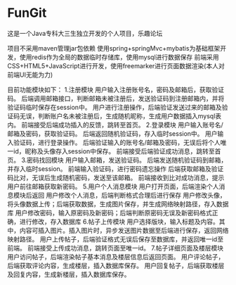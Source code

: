 # FunGit
这是一个Java专科大三生独立开发的个人项目，乐趣论坛

项目不采用maven管理jar包依赖
使用spring+springMvc+mybatis为基础框架开发，使用redis作为全局的数据临时存储库，使用mysql进行数据保存
前端采用CSS+HTML5+JavaScript进行开发，使用freemarker进行页面数据渲染(本人对前端UI无能为力)

目前功能模块如下：
1.注册模块
	用户输入注册账号名，密码及邮箱后，获取验证码。
  	后端调用邮箱接口，判断邮箱未被注册后，发送验证码到注册邮箱内，并将验证码临时保存在session中。
  	用户进行注册操作，后端验证发送过来的邮箱及验证码无误，判断账户名未被注册后，生成随机昵称，生成用户数据插入mysql表内。
  	前端接受后端成功插入的反馈，跳转至首页。
2.登录模块
  	用户输入账号名/邮箱及密码，获取验证码。
  	后端返回随机验证码，存入临时session中。
  	用户输入验证码，进行登录操作。
  	后端验证输入的账号名/邮箱及密码，无误后将个人唯一id，昵称及头像存入session中保存。
  	前端接受后端验证成功消息，跳转至首页。
3.密码找回模块
  	用户输入邮箱，发送验证码。
  	后端发送随机验证码到邮箱，并存入临时session。
  	前端输入验证码，进行密码遗忘操作
  	后端获取邮箱及验证码比对，无误后生成随机密码，发送至该邮箱。
  	前端接收到比对成功消息，提示用户前往邮箱获取新密码。
5.用户个人消息模块
    用户打开页面，后端渲染个人消息模块后返回
    用户修改个人消息，后端判断格式合理后进行保存
    用户修改头像，将头像数据上传；后端获取数据，生成图片保存，并生成网络映射路径，存入数据库
    用户修改密码，输入原密码及新密码；后端判断原密码无误及新密码格式正确，进行修改，存入数据库
6.帖子上传模块
    用户选择版块，输入标题及内容。其中，内容可插入图片。插入图片时，异步发送图片数据至后端进行保存，返回网络映射路径。
    用户上传帖子，后端验证格式无误后保存至数据库，并返回唯一id至前端。
    前端接受上传成功消息，跳转页面至唯一id。
7.帖子详细页面及楼层模块
    用户访问帖子，后端渲染帖子基本消息及楼层信息后返回页面。
    用户评论帖子，后端获取评论内容，生成楼层，插入数据库保存。
    用户回复帖子，后端获取楼层及回复内容，生成新楼层，插入数据库保存。
